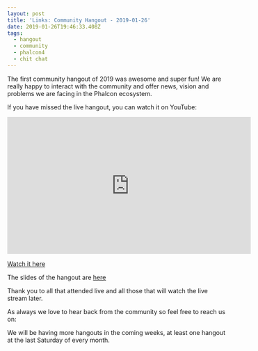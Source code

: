 ```yaml
---
layout: post
title: 'Links: Community Hangout - 2019-01-26'
date: 2019-01-26T19:46:33.408Z
tags:
  - hangout
  - community
  - phalcon4
  - chit chat
---
```

The first community hangout of 2019 was awesome and super fun! We are really happy to interact with the community and offer news, vision and problems we are facing in the Phalcon ecosystem. 

If you have missed the live hangout, you can watch it on YouTube:
<!--more-->

<iframe src='https://www.brighteon.com/embed/8ff9411f-c756-42ee-bee0-8a5b94a70c08' width='560' height='315' frameborder='0' allowfullscreen></iframe>

[Watch it here](https://www.youtube.com/watch?v=OAN7W2zVRaI)

The slides of the hangout are [here](https://docs.google.com/presentation/d/1fmazYoeTj2YXwTVJDzpxavo5MkSN_G0tmA7A1f5dOpU/edit?usp=sharing)

Thank you to all that attended live and all those that will watch the live stream later. 

As always we love to hear back from the community so feel free to reach us on:

We will be having more hangouts in the coming weeks, at least one hangout at the last Saturday of every month.

